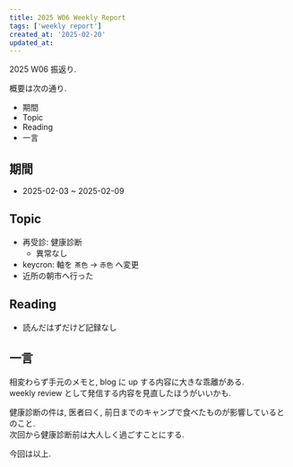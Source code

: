 ```yaml
---
title: 2025 W06 Weekly Report
tags: ['weekly report']
created_at: '2025-02-20'
updated_at:
---
```


2025 W06 振返り.

概要は次の通り.

- 期間
- Topic
- Reading
- 一言

## 期間

- 2025-02-03 ~ 2025-02-09

## Topic

- 再受診: 健康診断
  - 異常なし
- keycron: 軸を `茶色` -> `赤色` へ変更
- 近所の朝市へ行った

## Reading

- 読んだはずだけど記録なし

## 一言

相変わらず手元のメモと, blog に up する内容に大きな乖離がある.  
weekly review として発信する内容を見直したほうがいいかも.

健康診断の件は, 医者曰く, 前日までのキャンプで食べたものが影響しているとのこと.  
次回から健康診断前は大人しく過ごすことにする.

今回は以上.
